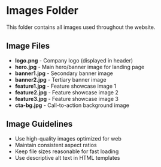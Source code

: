 # Images Folder

This folder contains all images used throughout the website.

## Image Files

- **logo.png** - Company logo (displayed in header)
- **hero.jpg** - Main hero/banner image for landing page
- **banner1.jpg** - Secondary banner image
- **banner2.jpg** - Tertiary banner image
- **feature1.jpg** - Feature showcase image 1
- **feature2.jpg** - Feature showcase image 2
- **feature3.jpg** - Feature showcase image 3
- **cta-bg.jpg** - Call-to-action background image

## Image Guidelines

- Use high-quality images optimized for web
- Maintain consistent aspect ratios
- Keep file sizes reasonable for fast loading
- Use descriptive alt text in HTML templates
